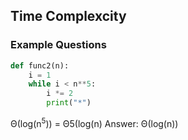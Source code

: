 ## Time Complexcity 

### Example Questions

```python
def func2(n):
    i = 1
    while i < n**5:
        i *= 2
        print("*")
```

&Theta;(log(n<sup>5</sup>)) = &Theta;5(log(n)
Answer: &Theta;(log(n)) 
